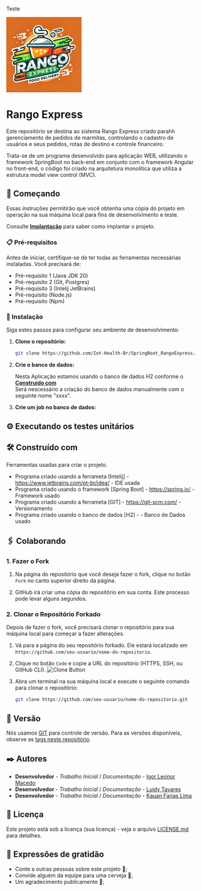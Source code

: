 Teste

<img src="https://github.com/Iot-Health-Br/SpringBoot_RangoExpress/blob/Master/Logo%20Imagens/RangoExpress.jpeg?raw=true" width="200" height="200"> 

# Rango Express 

   Este repositório se destina ao sistema Rango Express criado parahh gerenciamento de pedidos de marmitas, controlando o cadastro de usuários e seus pedidos, rotas de destino e controle financeiro. 

   Trata-se de um programa desenvolvido para aplicação WEB, utilizando o framework SpringBoot no back-end em conjunto com o framework Angular no front-end, o código foi criado na arquitetura monolitica que utiliza a estrutura model view control (MVC). 

## 🚀 Começando

   Essas instruções permitirão que você obtenha uma cópia do projeto em operação na sua máquina local para fins de desenvolvimento e teste.

   Consulte **[Implantação](#-implanta%C3%A7%C3%A3o)** para saber como implantar o projeto.

### 📋 Pré-requisitos

   Antes de iniciar, certifique-se de ter todas as ferramentas necessárias instaladas. Você precisará de:

   - Pré-requisito 1 (Java JDK 20)
   - Pré-requisito 2 (Git, Postgres)
   - Pré-requisito 3 (Intelij JetBrains)
   - Pré-requisito (Node.js)
   - Pré-requisito (Npm)

### 🔧 Instalação

   Siga estes passos para configurar seu ambiente de desenvolvimento:

1. **Clone o repositório:**

   ```bash
   git clone https://github.com/Iot-Health-Br/SpringBoot_RangoExpress.git

2. **Crie o banco de dados:**

   Nesta Aplicação estamos usando o banco de dados H2 conforme o **[Construído com](#-Construído%C3%A7%C3%A3o)**   
   Será nescessário a criação do banco de dados manualmente com o seguinte nome "xxxx".

  


3. **Crie um job no banco de dados:**


   

## ⚙️ Executando os testes unitários

   

## 🛠️ Construído com

   Ferramentas usadas para criar o projeto.

   * Programa criado usando a ferrameta [Intelij] - https://www.jetbrains.com/pt-br/idea/ - IDE usada
   * Programa criado usando o framework [Spring Boot] - https://spring.io/ - Framework usado
   * Programa criado usando a ferrameta [GIT] - https://git-scm.com/ - Versionamento
   * Programa criado usando o banco de dados [H2] -  - Banco de Dados usado

## 🖇️ Colaborando
### 1. Fazer o Fork

1. Na página do repositório que você deseja fazer o fork, clique no botão `Fork` no canto superior direito da página.

2. GitHub irá criar uma cópia do repositório em sua conta. Este processo pode levar alguns segundos.

### 2. Clonar o Repositório Forkado

Depois de fazer o fork, você precisará clonar o repositório para sua máquina local para começar a fazer alterações.

1. Vá para a página do seu repositório forkado. Ele estará localizado em `https://github.com/seu-usuario/nome-do-repositorio`.

2. Clique no botão `Code` e copie a URL do repositório (HTTPS, SSH, ou GitHub CLI).
   ![Clone Button](https://docs.github.com/assets/images/help/repository/https-url-clone-cli.png)

3. Abra um terminal na sua máquina local e execute o seguinte comando para clonar o repositório:

   ```bash
   git clone https://github.com/seu-usuario/nome-do-repositorio.git


## 📌 Versão

   Nós usamos [GIT](https://git-scm.com/) para controle de versão. Para as versões disponíveis, observe as [tags neste repositório](). 

## ✒️ Autores

   * **Desenvolvedor** - *Trabalho Inicial* / *Documentação* - [Igor Leonor Macedo](https://github.com/Iot-Health-Br)
   * **Desenvolvedor** - *Trabalho Inicial* / *Documentação* - [Luidy Tavares](https://github.com/LuidyTT)
   * **Desenvolvedor** - *Trabalho Inicial* / *Documentação* - [Kauan Farias Lima]()
     


## 📄 Licença

   Este projeto está sob a licença (sua licença) - veja o arquivo [LICENSE.md](https://github.com/usuario/projeto/licenca) para detalhes.

## 🎁 Expressões de gratidão

   * Conte a outras pessoas sobre este projeto 📢;
   * Convide alguém da equipe para uma cerveja 🍺;
   * Um agradecimento publicamente 👋;
